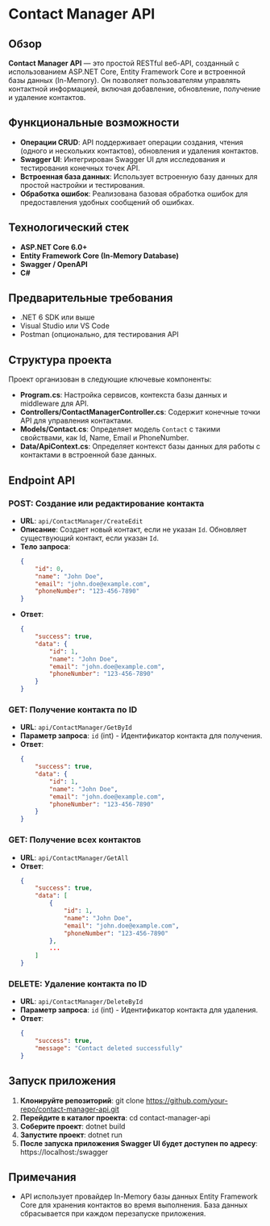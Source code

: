 # Contact Manager API

## Обзор
**Contact Manager API** — это простой RESTful веб-API, созданный с использованием ASP.NET Core, Entity Framework Core и встроенной базы данных (In-Memory). Он позволяет пользователям управлять контактной информацией, включая добавление, обновление, получение и удаление контактов.

## Функциональные возможности
- **Операции CRUD**: API поддерживает операции создания, чтения (одного и нескольких контактов), обновления и удаления контактов.
- **Swagger UI**: Интегрирован Swagger UI для исследования и тестирования конечных точек API.
- **Встроенная база данных**: Использует встроенную базу данных для простой настройки и тестирования.
- **Обработка ошибок**: Реализована базовая обработка ошибок для предоставления удобных сообщений об ошибках.

## Технологический стек

- **ASP.NET Core 6.0+**
- **Entity Framework Core (In-Memory Database)**
- **Swagger / OpenAPI**
- **C#**

## Предварительные требования

- .NET 6 SDK или выше
- Visual Studio или VS Code
- Postman (опционально, для тестирования API

## Структура проекта
Проект организован в следующие ключевые компоненты:

- **Program.cs**: Настройка сервисов, контекста базы данных и middleware для API.
- **Controllers/ContactManagerController.cs**: Содержит конечные точки API для управления контактами.
- **Models/Contact.cs**: Определяет модель `Contact` с такими свойствами, как Id, Name, Email и PhoneNumber.
- **Data/ApiContext.cs**: Определяет контекст базы данных для работы с контактами в встроенной базе данных.

## Endpoint API

### POST: Создание или редактирование контакта
- **URL**: `api/ContactManager/CreateEdit`
- **Описание**: Создает новый контакт, если не указан `Id`. Обновляет существующий контакт, если указан `Id`.
- **Тело запроса**: 
    ```json
    {
        "id": 0,
        "name": "John Doe",
        "email": "john.doe@example.com",
        "phoneNumber": "123-456-7890"
    }
    ```
- **Ответ**: 
    ```json
    {
        "success": true,
        "data": {
            "id": 1,
            "name": "John Doe",
            "email": "john.doe@example.com",
            "phoneNumber": "123-456-7890"
        }
    }
    ```

### GET: Получение контакта по ID
- **URL**: `api/ContactManager/GetById`
- **Параметр запроса**: `id` (int) - Идентификатор контакта для получения.
- **Ответ**: 
    ```json
    {
        "success": true,
        "data": {
            "id": 1,
            "name": "John Doe",
            "email": "john.doe@example.com",
            "phoneNumber": "123-456-7890"
        }
    }
    ```

### GET: Получение всех контактов
- **URL**: `api/ContactManager/GetAll`
- **Ответ**: 
    ```json
    {
        "success": true,
        "data": [
            {
                "id": 1,
                "name": "John Doe",
                "email": "john.doe@example.com",
                "phoneNumber": "123-456-7890"
            },
            ...
        ]
    }
    ```

### DELETE: Удаление контакта по ID
- **URL**: `api/ContactManager/DeleteById`
- **Параметр запроса**: `id` (int) - Идентификатор контакта для удаления.
- **Ответ**: 
    ```json
    {
        "success": true,
        "message": "Contact deleted successfully"
    }
    ```

## Запуск приложения

1. **Клонируйте репозиторий**:
   git clone https://github.com/your-repo/contact-manager-api.git
1. **Перейдите в каталог проекта**:
   cd contact-manager-api
1. **Соберите проект**:
   dotnet build
1. **Запустите проект**:
   dotnet run
1. **После запуска приложения Swagger UI будет доступен по адресу**:
   https://localhost:<port>/swagger

## Примечания
- API использует провайдер In-Memory базы данных Entity Framework Core для хранения контактов во время выполнения. База данных сбрасывается при каждом перезапуске приложения.

